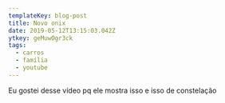 ```yaml
---
templateKey: blog-post
title: Novo onix
date: 2019-05-12T13:15:03.042Z
ytkey: geMuwOgr3ck
tags:
  - carros
  - família
  - youtube
---
```

Eu gostei desse vídeo pq ele mostra isso e isso de constelação
